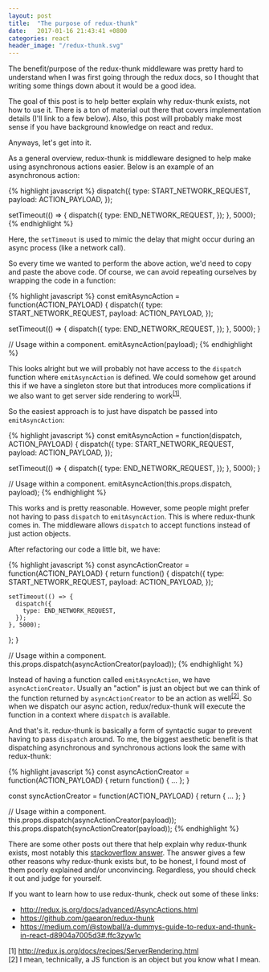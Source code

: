 ```yaml
---
layout: post
title:  "The purpose of redux-thunk"
date:   2017-01-16 21:43:41 +0800
categories: react
header_image: "/redux-thunk.svg"
---
```

The benefit/purpose of the redux-thunk middleware was pretty hard to understand when I was first going through the redux docs, so I thought that writing some things down about it would be a good idea.

The goal of this post is to help better explain why redux-thunk exists, not how to use it. There is a ton of material out there that covers implementation details (I'll link to a few below). Also, this post will probably make most sense if you have background knowledge on react and redux.

<!-- read more -->

Anyways, let's get into it.

As a general overview, redux-thunk is middleware designed to help make using asynchronous actions easier. Below is an example of an asynchronous action:

{% highlight javascript %}
dispatch({
  type: START_NETWORK_REQUEST,
  payload: ACTION_PAYLOAD,
});

setTimeout(() => {
  dispatch({
    type: END_NETWORK_REQUEST,
  });
}, 5000);
{% endhighlight %}

Here, the `setTimeout` is used to mimic the delay that might occur during an async process (like a network call).

So every time we wanted to perform the above action, we'd need to copy and paste the above code. Of course, we can avoid repeating ourselves by wrapping the code in a function:

{% highlight javascript %}
const emitAsyncAction = function(ACTION_PAYLOAD) {
  dispatch({
    type: START_NETWORK_REQUEST,
    payload: ACTION_PAYLOAD,
  });

  setTimeout(() => {
    dispatch({
      type: END_NETWORK_REQUEST,
    });
  }, 5000);
}

// Usage within a component.
emitAsyncAction(payload);
{% endhighlight %}

This looks alright but we will probably not have access to the `dispatch` function where `emitAsyncAction` is defined. We could somehow get around this if we have a singleton store but that introduces more complications if we also want to get server side rendering to work<sup>[[1]](#citation-1)</sup>.

So the easiest approach is to just have dispatch be passed into `emitAsyncAction`:

{% highlight javascript %}
const emitAsyncAction = function(dispatch, ACTION_PAYLOAD) {
  dispatch({
    type: START_NETWORK_REQUEST,
    payload: ACTION_PAYLOAD,
  });

  setTimeout(() => {
    dispatch({
      type: END_NETWORK_REQUEST,
    });
  }, 5000);
}

// Usage within a component.
emitAsyncAction(this.props.dispatch, payload);
{% endhighlight %}

This works and is pretty reasonable. However, some people might prefer not having to pass `dispatch` to `emitAsyncAction`. This is where redux-thunk comes in. The middleware allows `dispatch` to accept functions instead of just action objects.

After refactoring our code a little bit, we have:

{% highlight javascript %}
const asyncActionCreator = function(ACTION_PAYLOAD) {
  return function() {
    dispatch({
      type: START_NETWORK_REQUEST,
      payload: ACTION_PAYLOAD,
    });

    setTimeout(() => {
      dispatch({
        type: END_NETWORK_REQUEST,
      });
    }, 5000);
  };
}

// Usage within a component.
this.props.dispatch(asyncActionCreator(payload));
{% endhighlight %}

Instead of having a function called `emitAsyncAction`, we have `asyncActionCreator`. Usually an "action" is just an object but we can think of the function returned by `asyncActionCreator` to be an action as well<sup>[[2]](#citation-2)</sup>. So when we dispatch our async action, redux/redux-thunk will execute the function in a context where `dispatch` is available.

And that's it. redux-thunk is basically a form of syntactic sugar to prevent having to pass `dispatch` around. To me, the biggest aesthetic benefit is that dispatching asynchronous and synchronous actions look the same with redux-thunk:

{% highlight javascript %}
const asyncActionCreator = function(ACTION_PAYLOAD) {
  return function() {
    ...
  };
}

const syncActionCreator = function(ACTION_PAYLOAD) {
  return {
    ...
  };
}

// Usage within a component.
this.props.dispatch(asyncActionCreator(payload));
this.props.dispatch(syncActionCreator(payload));
{% endhighlight %}

There are some other posts out there that help explain why redux-thunk exists, most notably this <a href="http://stackoverflow.com/questions/35411423/how-to-dispatch-a-redux-action-with-a-timeout/35415559#35415559" target="_blank">stackoverflow answer</a>. The answer gives a few other reasons why redux-thunk exists but, to be honest, I found most of them poorly explained and/or unconvincing. Regardless, you should check it out and judge for yourself.

If you want to learn how to use redux-thunk, check out some of these links:

 - <a href="http://redux.js.org/docs/advanced/AsyncActions.html" target="_blank">http://redux.js.org/docs/advanced/AsyncActions.html</a>
 - <a href="https://github.com/gaearon/redux-thunk" target="_blank">https://github.com/gaearon/redux-thunk</a>
 - <a href="https://medium.com/@stowball/a-dummys-guide-to-redux-and-thunk-in-react-d8904a7005d3#.ffc3zyw1c" target="_blank">https://medium.com/@stowball/a-dummys-guide-to-redux-and-thunk-in-react-d8904a7005d3#.ffc3zyw1c</a>

[1] <a name="citation-1" traget="_blank" href="http://redux.js.org/docs/recipes/ServerRendering.html">http://redux.js.org/docs/recipes/ServerRendering.html</a><br />
[2] I mean, technically, a JS function is an object but you know what I mean.<a name="citation-2"></a>

